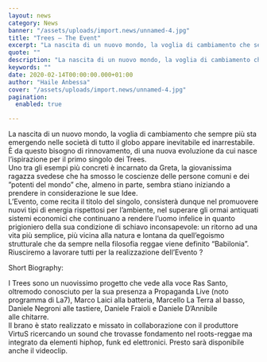 ```yaml
---
layout: news
category: News
banner: "/assets/uploads/import.news/unnamed-4.jpg"
title: "Trees – The Event"
excerpt: "La nascita di un nuovo mondo, la voglia di cambiamento che sempre più sta emergendo nelle società di tutto il globo appare inevitabile ed inarrestabile. È da questo bisogno di rinnovamento, di una nuova evoluzione da cui nasce l’ispirazione per il primo singolo dei Trees. Uno tra gli esempi più concreti è incarnato da Greta, [&hellip"
quote: ""
description: "La nascita di un nuovo mondo, la voglia di cambiamento che sempre più sta emergendo nelle società di tutto il globo appare inevitabile ed inarrestabile. È da questo bisogno di rinnovamento, di una nuova evoluzione da cui nasce l’ispirazione per il primo singolo dei Trees. Uno tra gli esempi più concreti è incarnato da Greta, [&hellip"
keywords: ""
date: 2020-02-14T00:00:00.000+01:00
author: "Haile Anbessa"
cover: "/assets/uploads/import.news/unnamed-4.jpg"
pagination:
  enabled: true

---
```


La nascita di un nuovo mondo, la voglia di cambiamento che sempre più sta emergendo nelle società di tutto il globo appare inevitabile ed inarrestabile. È da questo bisogno di rinnovamento, di una nuova evoluzione da cui nasce l’ispirazione per il primo singolo dei Trees.  
Uno tra gli esempi più concreti è incarnato da Greta, la giovanissima ragazza svedese che ha smosso le coscienze delle persone comuni e dei ”potenti del mondo” che, almeno in parte, sembra stiano iniziando a prendere in considerazione le sue Idee.  
L’Evento, come recita il titolo del singolo, consisterà dunque nel promuovere nuovi tipi di energia rispettosi per l’ambiente, nel superare gli ormai antiquati sistemi economici che continuano a rendere l’uomo infelice in quanto prigioniero della sua condizione di schiavo inconsapevole: un ritorno ad una vita più semplice, più vicina alla natura e lontana da quell’egoismo strutturale che da sempre nella filosofia reggae viene definito “Babilonia”.  
Riusciremo a lavorare tutti per la realizzazione dell’Evento ?

Short Biography:

I Trees sono un nuovissimo progetto che vede alla voce Ras Santo, oltremodo conosciuto per la sua presenza a Propaganda Live (noto programma di La7), Marco Laici alla batteria, Marcello La Terra al basso, Daniele Negroni alle tastiere, Daniele Fraioli e Daniele D’Annibile  
alle chitarre.  
Il brano è stato realizzato e missato in collaborazione con il produttore VirtuS ricercando un sound che trovasse fondamento nel roots-reggae ma integrato da elementi hiphop, funk ed elettronici. Presto sarà disponibile anche il videoclip.